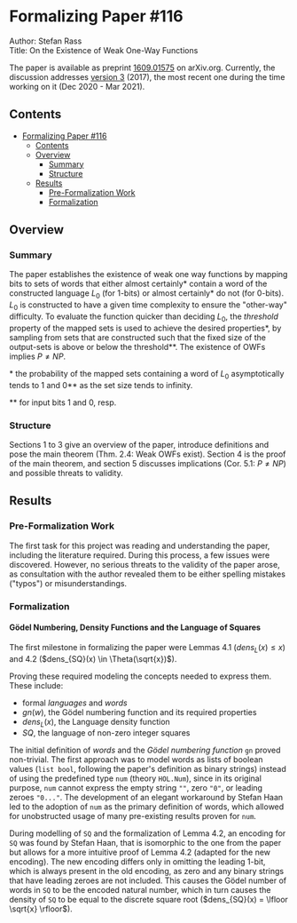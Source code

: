 # Formalizing Paper #116

Author: Stefan Rass  
Title: On the Existence of Weak One-Way Functions

The paper is available as preprint [1609.01575](https://arxiv.org/abs/1609.01575) on arXiv.org. Currently, the discussion addresses [version 3](https://arxiv.org/abs/1609.01575v3) (2017), the most recent one during the time working on it (Dec 2020 - Mar 2021).

## Contents

- [Formalizing Paper #116](#formalizing-paper-116)
  - [Contents](#contents)
  - [Overview](#overview)
    - [Summary](#summary)
    - [Structure](#structure)
  - [Results](#results)
    - [Pre-Formalization Work](#pre-formalization-work)
    - [Formalization](#formalization)

## Overview

### Summary

<!-- markdownlint-disable MD037 -->

The paper establishes the existence of weak one way functions by mapping bits to sets of words
that either almost certainly\* contain a word of the constructed language $`L_0`$ (for 1-bits) or almost certainly\* do not (for 0-bits).
$`L_0`$ is constructed to have a given time complexity to ensure the "other-way" difficulty.
To evaluate the function quicker than deciding $`L_0`$, the _threshold_ property of the mapped sets is used to achieve the desired properties\*,
by sampling from sets that are constructed such that the fixed size of the output-sets is above or below the threshold\*\*.
The existence of OWFs implies $`P \ne NP`$.

<!-- markdownlint-enable MD037 -->

\* the probability of the mapped sets containing a word of $`L_0`$ asymptotically tends to 1 and 0\*\* as the set size tends to infinity.

\*\* for input bits 1 and 0, resp.

### Structure

Sections 1 to 3 give an overview of the paper, introduce definitions and pose the main theorem (Thm. 2.4: Weak OWFs exist).
Section 4 is the proof of the main theorem, and section 5 discusses implications (Cor. 5.1: $`P \ne NP`$) and possible threats to validity.

## Results

### Pre-Formalization Work

The first task for this project was reading and understanding the paper, including the literature required.
During this process, a few issues were discovered.
However, no serious threats to the validity of the paper arose,
as consultation with the author revealed them to be either spelling mistakes ("typos") or misunderstandings.

### Formalization

#### Gödel Numbering, Density Functions and the Language of Squares

The first milestone in formalizing the paper were Lemmas 4.1 ($`dens_L(x) \le x`$) and 4.2 ($`dens_{SQ}(x) \in \Theta(\sqrt{x})`$).

Proving these required modeling the concepts needed to express them. These include:

- formal _languages_ and _words_
- $`gn(w)`$, the Gödel numbering function and its required properties
- $`dens_L(x)`$, the Language density function
- $`SQ`$, the language of non-zero integer squares

The initial definition of _words_ and the _Gödel numbering function_ `gn` proved non-trivial.
The first approach was to model words as lists of boolean values (`list bool`, following the paper's definition as binary strings)
instead of using the predefined type `num` (theory `HOL.Num`), since in its original purpose, `num` cannot express the empty string `""`, zero `"0"`, or leading zeroes `"0..."`.
The development of an elegant workaround by Stefan Haan led to the adoption of `num` as the primary definition of words, which allowed for unobstructed usage of many pre-existing results proven for `num`.

During modelling of `SQ` and the formalization of Lemma 4.2, an encoding for `SQ` was found by Stefan Haan,
that is isomorphic to the one from the paper but allows for a more intuitive proof of Lemma 4.2 (adapted for the new encoding).
The new encoding differs only in omitting the leading 1-bit, which is always present in the old encoding, as zero and any binary strings that have leading zeroes are not included.
This causes the Gödel number of words in `SQ` to be the encoded natural number, which in turn causes the density of `SQ` to be equal to the discrete square root ($`dens_{SQ}(x) = \lfloor \sqrt{x} \rfloor`$).
